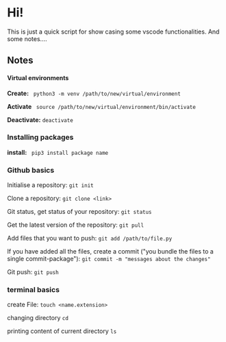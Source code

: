 # Hi!

This is just a quick script for show casing some  vscode functionalities. And some notes....



## Notes

#### Virtual environments

**Create:** ``` python3 -m venv /path/to/new/virtual/environment```

**Activate** ``` source /path/to/new/virtual/environment/bin/activate```

**Deactivate:** ``deactivate``



### Installing packages

**install:** ``` pip3 install package name```



### Github basics
Initialise a repository: `git init`

Clone a repository: `git clone <link>`

Git status, get status of your repository: `git status `

Get the latest version of the repository: `git pull`

Add files that you want to push: `git add /path/to/file.py`

If you have added all the files, create a commit ("you bundle the files to a single commit-package"): `git commit -m "messages about the changes"`

Git push: `git push `



### terminal basics

create File: `touch <name.extension>`

changing directory `cd` 

printing content of current directory `ls`
